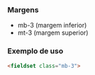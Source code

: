 ### Margens 

- mb-3 (margem inferior) 
- mt-3 (margem superior) 

### Exemplo de uso 

```html 
<fieldset class="mb-3">
```